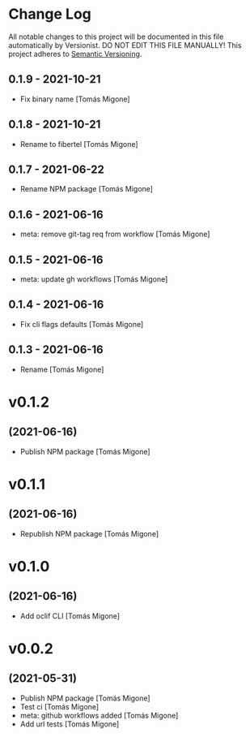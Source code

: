 # Change Log

All notable changes to this project will be documented in this file
automatically by Versionist. DO NOT EDIT THIS FILE MANUALLY!
This project adheres to [Semantic Versioning](http://semver.org/).

## 0.1.9 - 2021-10-21

* Fix binary name [Tomás Migone]

## 0.1.8 - 2021-10-21

* Rename to fibertel [Tomás Migone]

## 0.1.7 - 2021-06-22

* Rename NPM package [Tomás Migone]

## 0.1.6 - 2021-06-16

* meta: remove git-tag req from workflow [Tomás Migone]

## 0.1.5 - 2021-06-16

* meta: update gh workflows [Tomás Migone]

## 0.1.4 - 2021-06-16

* Fix cli flags defaults [Tomás Migone]

## 0.1.3 - 2021-06-16

* Rename [Tomás Migone]

# v0.1.2
## (2021-06-16)

* Publish NPM package [Tomás Migone]

# v0.1.1
## (2021-06-16)

* Republish NPM package [Tomás Migone]

# v0.1.0
## (2021-06-16)

* Add oclif CLI [Tomás Migone]

# v0.0.2
## (2021-05-31)

* Publish NPM package [Tomás Migone]
* Test ci [Tomás Migone]
* meta: github workflows added [Tomás Migone]
* Add url tests [Tomás Migone]
